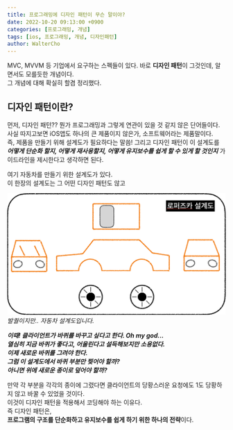 ```yaml
---
title: 프로그래밍에 디자인 패턴이 무슨 말이야?
date: 2022-10-20 09:13:00 +0900
categories: [프로그래밍, 개념]
tags: [ios, 프로그래밍, 개념, 디자인패턴]
author: WalterCho
---
```


MVC, MVVM 등 기업에서 요구하는 스펙들이 있다. 바로 **디자인 패턴**이 그것인데, 알면서도 모를듯한 개념이다.<br>
그 개념에 대해 확실히 할겸 정리했다.

## 디자인 패턴이란?
먼저, 디자인 패턴?? 뭔가 프로그래밍과 그렇게 연관이 있을 것 같지 않은 단어들이다. 사실 따지고보면 iOS앱도 하나의 큰 제품이지 않은가, 소프트웨어라는 제품말이다.<br>
즉, 제품을 만들기 위해 설계도가 필요하다는 말씀! 그리고 디자인 패턴이 이 설계도를 ***어떻게 단순화 할지, 어떻게 재사용할지, 어떻게 유지보수를 쉽게 할 수 있게 할 것인지*** 가이드라인을 제시한다고 생각하면 된다.

여기 자동차를 만들기 위한 설계도가 있다.<br>
이 한장의 설계도는 그 어떤 디자인 패턴도 않고 

![한장의 설계도](/post_img/20221020/car.png)
_발퀄이지만.. 자동차 설계도입니다._

***이때! 클라이언트가 바퀴를 바꾸고 싶다고 한다. Oh my god...***<br>
***열심히 지금 바퀴가 좋다고, 어울린다고 설득해보지만 소용없다.***<br>
***이제 새로운 바퀴를 그려야 한다.***<br>
***그럼 이 설계도에서 바퀴 부분만 찢어야 할까?***<br>
***아니면 위에 새로운 종이로 덮어야 할까?***

만약 각 부분을 각각의 종이에 그렸다면 클라이언트의 당황스러운 요청에도 1도 당황하지 않고 바꿀 수 있었을 것이다.<br>
이것이 디자인 패턴을 적용해서 코딩해야 하는 이유다.<br>
즉 디자인 패턴은,<br>
**프로그램의 구조를 단순화하고 유지보수를 쉽게 하기 위한 하나의 전략**이다.